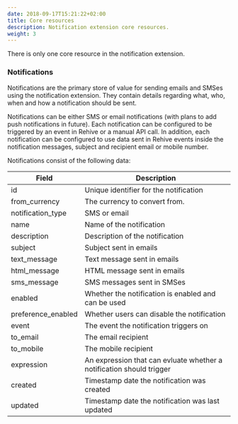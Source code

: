 ```yaml
---
date: 2018-09-17T15:21:22+02:00
title: Core resources
description: Notification extension core resources.
weight: 3
---
```


There is only one core resource in the notification extension.

### Notifications

Notifications are the primary store of value for sending emails and SMSes using the notification extension. They contain details regarding what, who, when and how a notification should be sent.

Notifications can be either SMS or email notifications (with plans to add push notifications in future). Each notification can be configured to be triggered by an event in Rehive or a manual API call. In addition, each notification can be configured to use data sent in Rehive events inside the notification messages, subject and recipient email or mobile number.

Notifications consist of the following data:

Field | Description
--- | ---
id | Unique identifier for the notification
from_currency |  The currency to convert from.
notification_type | SMS or email
name | Name of the notification
description | Description of the notification
subject | Subject sent in emails
text_message | Text message sent in emails
html_message | HTML message sent in emails
sms_message | SMS messages sent in SMSes
enabled | Whether the notification is enabled and can be used
preference_enabled | Whether users can disable the notification
event | The event the notification triggers on
to_email | The email recipient
to_mobile | The mobile recipient
expression | An expression that can evluate whether a notification should trigger
created | Timestamp date the notification was created
updated | Timestamp date the notification was last updated
